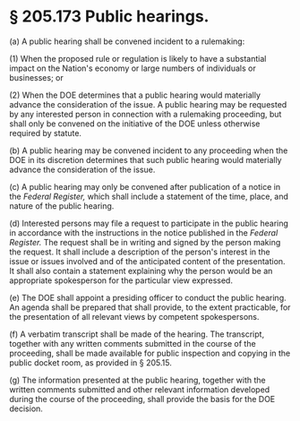 # § 205.173   Public hearings.

(a) A public hearing shall be convened incident to a rulemaking: 


(1) When the proposed rule or regulation is likely to have a substantial impact on the Nation's economy or large numbers of individuals or businesses; or 


(2) When the DOE determines that a public hearing would materially advance the consideration of the issue. A public hearing may be requested by any interested person in connection with a rulemaking proceeding, but shall only be convened on the initiative of the DOE unless otherwise required by statute. 


(b) A public hearing may be convened incident to any proceeding when the DOE in its discretion determines that such public hearing would materially advance the consideration of the issue. 


(c) A public hearing may only be convened after publication of a notice in the _Federal Register,_ which shall include a statement of the time, place, and nature of the public hearing. 


(d) Interested persons may file a request to participate in the public hearing in accordance with the instructions in the notice published in the _Federal Register._ The request shall be in writing and signed by the person making the request. It shall include a description of the person's interest in the issue or issues involved and of the anticipated content of the presentation. It shall also contain a statement explaining why the person would be an appropriate spokesperson for the particular view expressed. 


(e) The DOE shall appoint a presiding officer to conduct the public hearing. An agenda shall be prepared that shall provide, to the extent practicable, for the presentation of all relevant views by competent spokespersons. 


(f) A verbatim transcript shall be made of the hearing. The transcript, together with any written comments submitted in the course of the proceeding, shall be made available for public inspection and copying in the public docket room, as provided in § 205.15. 


(g) The information presented at the public hearing, together with the written comments submitted and other relevant information developed during the course of the proceeding, shall provide the basis for the DOE decision. 




